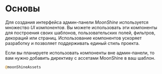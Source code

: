 # Основы

Для создания интерфейса админ-панели *MoonShine* используется множество *UI компонентов*.
Вы можете использовать эти компоненты для построения своих шаблонов, пользовательских полей, фильтров, декораций или страниц.
Использование компонентов ускоряет разработку и позволяет поддерживать единый стиль проекта.

Если вы планируете использовать компоненты вне админ-панели, то вам нужно добавить директиву с ассетами MoonShine в ваш шаблон.

```php
@moonShineAssets
```
